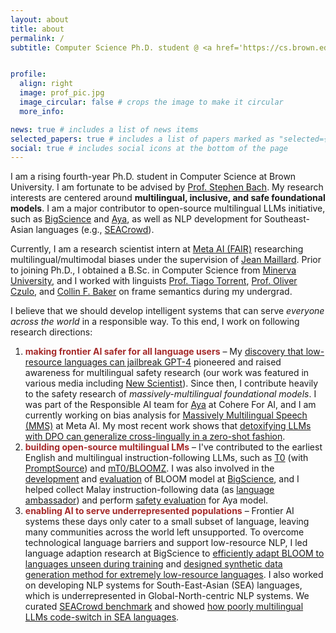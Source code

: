 ```yaml
---
layout: about
title: about
permalink: /
subtitle: Computer Science Ph.D. student @ <a href='https://cs.brown.edu/'>Brown University</a><br>Research Scientist Intern @ <a href='https://ai.meta.com/'>Meta AI (FAIR)</a>


profile:
  align: right
  image: prof_pic.jpg
  image_circular: false # crops the image to make it circular
  more_info: 

news: true # includes a list of news items
selected_papers: true # includes a list of papers marked as "selected={true}"
social: true # includes social icons at the bottom of the page
---
```


I am a rising fourth-year Ph.D. student in Computer Science at Brown University. I am fortunate to be advised by [Prof. Stephen Bach](https://cs.brown.edu/people/sbach/). My research interests are centered around **multilingual, inclusive, and safe foundational models**. I am a major contributor to open-source multilingual LLMs initiative, such as [BigScience](https://bigscience.huggingface.co/) and [Aya](https://cohere.com/blog/aya-multilingual), as well as NLP development for Southeast-Asian languages (e.g., [SEACrowd](https://arxiv.org/abs/2406.10118)).

Currently, I am a research scientist intern at [Meta AI (FAIR)](https://ai.meta.com/research/) researching multilingual/multimodal biases under the supervision of [Jean Maillard](https://maillard.it/). Prior to joining Ph.D., I obtained a B.Sc. in Computer Science from [Minerva University](https://www.minerva.edu/), and I worked with linguists [Prof. Tiago Torrent](https://www.tiagotorrent.com/), [Prof. Oliver Czulo](https://home.uni-leipzig.de/czulo/), and [Collin F. Baker](https://www.icsi.berkeley.edu/icsi/people/collinb) on frame semantics during my undergrad.

I believe that we should develop intelligent systems that can serve *everyone across the world* in a responsible way. To this end, I work on following research directions:
1. **<span style="color:brown">making frontier AI safer for all language users</span>** – My [discovery that low-resource languages can jailbreak GPT-4](https://arxiv.org/abs/2310.02446) pioneered and raised awareness for multilingual safety research (our work was featured in various media including [New Scientist](https://www.newscientist.com/article/2398656-gpt-4-gave-advice-on-planning-terrorist-attacks-when-asked-in-zulu/)). Since then, I contribute heavily to the safety research of *massively-multilingual foundational models*. I was part of the Responsible AI team for [Aya](https://arxiv.org/abs/2402.07827) at Cohere For AI, and I am currently working on bias analysis for [Massively Multilingual Speech (MMS)](https://arxiv.org/abs/2305.13516) at Meta AI. My most recent work shows that [detoxifying LLMs with DPO can generalize cross-lingually in a zero-shot fashion](https://arxiv.org/abs/2406.16235).
2. **<span style="color:brown">building open-source multilingual LMs</span>** – I've contributed to the earliest English and multilingual instruction-following LLMs, such as [T0](https://arxiv.org/abs/2110.08207) (with [PromptSource](https://arxiv.org/abs/2202.01279)) and [mT0/BLOOMZ](https://arxiv.org/abs/2211.01786). I was also involved in the [development](https://arxiv.org/abs/2211.05100) and [evaluation](https://arxiv.org/abs/2210.15424) of BLOOM model at [BigScience](https://bigscience.huggingface.co/), and I helped collect Malay instruction-following data (as [language ambassador](https://cohere.com/research/aya-contributors-test)) and perform [safety evaluation](https://arxiv.org/abs/2402.07827) for Aya model.
3. **<span style="color:brown">enabling AI to serve underrepresented populations</span>** – Frontier AI systems these days only cater to a small subset of language, leaving many communities across the world left unsupported. To overcome technological language barriers and support low-resource NLP, I led language adaption research at BigScience to [efficiently adapt BLOOM to languages unseen during training](https://arxiv.org/abs/2212.09535) and [designed synthetic data generation method for extremely low-resource languages](https://arxiv.org/abs/2402.14086). I also worked on developing NLP systems for South-East-Asian (SEA) languages, which is underrepresented in Global-North-centric NLP systems. We curated [SEACrowd benchmark](https://arxiv.org/abs/2406.10118) and showed [how poorly multilingual LLMs code-switch in SEA languages](https://arxiv.org/abs/2303.13592).